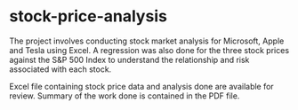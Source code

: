 # stock-price-analysis
The project involves conducting stock market analysis for Microsoft, Apple and Tesla using Excel.  A regression was also done for the three stock prices against the S&P 500 Index to understand the relationship and risk associated with each stock.

Excel file containing stock price data and analysis done are available for review. Summary of the work done is contained in the PDF file. 

